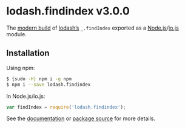 # lodash.findindex v3.0.0

The [modern build](https://github.com/lodash/lodash/wiki/Build-Differences) of [lodash’s](https://lodash.com/) `_.findIndex` exported as a [Node.js](http://nodejs.org/)/[io.js](https://iojs.org/) module.

## Installation

Using npm:

```bash
$ {sudo -H} npm i -g npm
$ npm i --save lodash.findindex
```

In Node.js/io.js:

```js
var findIndex = require('lodash.findindex');
```

See the [documentation](https://lodash.com/docs#findIndex) or [package source](https://github.com/lodash/lodash/blob/3.0.0-npm-packages/lodash.findindex) for more details.
